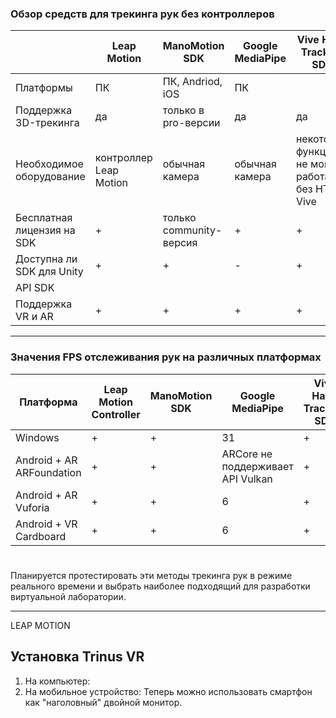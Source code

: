 ### Обзор средств для трекинга рук без контроллеров ###
| | Leap Motion | ManoMotion SDK | Google MediaPipe | Vive Hand Tracking SDK | Mixed Reality ToolKit | Oculus Hand Tracking | FingerTrack | PrimeX Haptic VR |
| - | - | - | - | - | - | - | - | - |
| Платформы | ПК | ПК, Andriod, iOS | ПК |
| Поддержка 3D-трекинга | да | только в pro-версии | да | да | да | да | да | да |
| Необходимое оборудование | контроллер Leap Motion | обычная камера | обычная камера | некоторые функции не могут работать без HTC Vive | некоторые функции не могут работать без HoloLens | Oculus | VR-браслет | VR-перчатки |
| Бесплатная лицензия на SDK | + | только community-версия | + | + | + | + | + | + |
| Доступна ли SDK для Unity | + | + | - | + | - | + | + | - |
| API SDK |
| Поддержка VR и AR | + | + | + | + | только VR | + | только VR | только VR |
*****
### Значения FPS отслеживания рук на различных платформах
| Платформа | Leap Motion Controller | ManoMotion SDK | Google MediaPipe | Vive Hand Tracking SDK | Mixed Reality ToolKit | Oculus Hand Tracking |
| - | - | - | - | - | - | - |
| Windows | + | + | 31 | + | + | + |
| Android + AR ARFoundation | + | + | ARCore не поддерживает API Vulkan | + | + | + |
| Android + AR Vuforia | + | + | 6 | + | + | + |
| Android + VR Cardboard | + | + | 6 | + | + | + |
#
Планируется протестировать эти методы трекинга рук в режиме реального времени и выбрать наиболее подходящий для разработки виртуальной лаборатории.
******
LEAP MOTION
## Установка Trinus VR ##
1. На компьютер:
2. На мобильное устройство:
Теперь можно использовать смартфон как "наголовный" двойной монитор.
